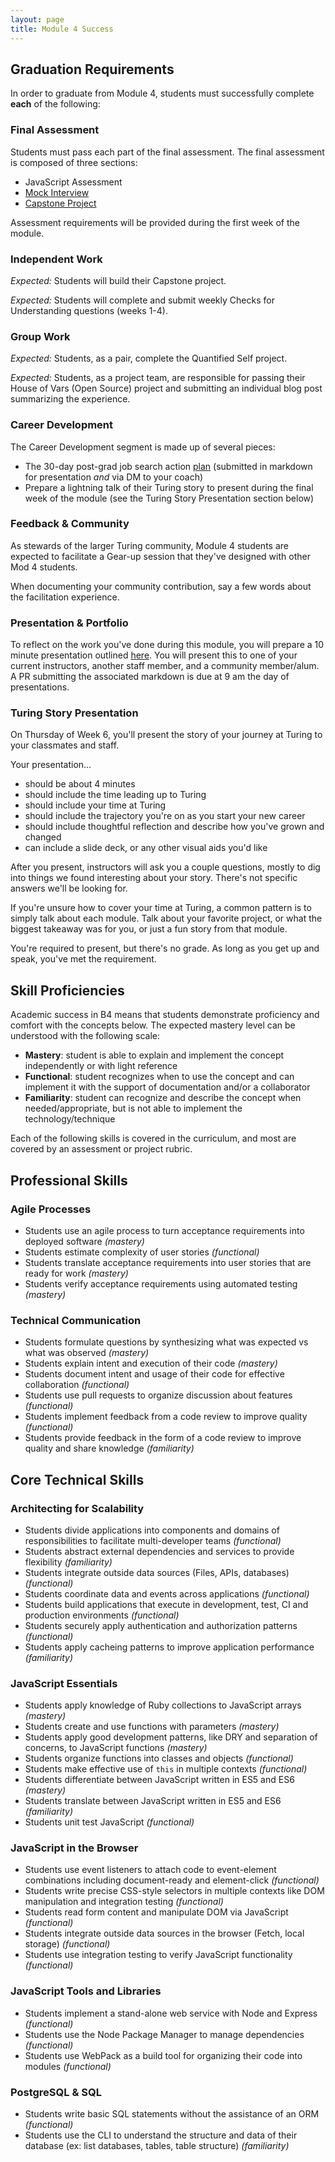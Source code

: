 ```yaml
---
layout: page
title: Module 4 Success
---
```


## Graduation Requirements

In order to graduate from Module 4, students must successfully complete **each** of the following:

### Final Assessment

Students must pass each part of the final assessment. The final assessment is composed of three sections:

* JavaScript Assessment
* [Mock Interview](https://gist.github.com/ameseee/e1bcf257e7bdf2a4a429d7fd12f67306)
* [Capstone Project](http://backend.turing.edu/module4/capstone_project_overview)

Assessment requirements will be provided during the first week of the module.

### Independent Work

*Expected:* Students will build their Capstone project.

*Expected:* Students will complete and submit weekly Checks for Understanding questions (weeks 1-4).

### Group Work

*Expected:* Students, as a pair, complete the Quantified Self project.

*Expected:* Students, as a project team, are responsible for passing their House of Vars (Open Source) project and submitting an individual blog post summarizing the experience.

### Career Development

The Career Development segment is made up of several pieces:

- The 30-day post-grad job search action [plan](https://github.com/turingschool/career-development-curriculum/blob/master/module_four/post_grad_plan.md) (submitted in markdown for presentation _and_ via DM to your coach)
- Prepare a lightning talk of their Turing story to present during the final week of the module (see the Turing Story Presentation section below)

### Feedback & Community

As stewards of the larger Turing community, Module 4 students are expected to facilitate a Gear-up session that they've designed with other Mod 4 students.

When documenting your community contribution, say a few words about the facilitation experience.

### Presentation & Portfolio

To reflect on the work you've done during this module, you will prepare a 10 minute presentation outlined [here](https://gist.github.com/LouisaBarrett/03aa5567937943ca274437205bc35271). You will present this to one of your current instructors, another staff member, and a community member/alum. A PR submitting the associated markdown is due at 9 am the day of presentations.

### Turing Story Presentation

On Thursday of Week 6, you'll present the story of your journey at Turing to your classmates and staff.

Your presentation...

-   should be about 4 minutes
-   should include the time leading up to Turing
-   should include your time at Turing
-   should include the trajectory you're on as you start your new career
-   should include thoughtful reflection and describe how you've grown and changed
-   can include a slide deck, or any other visual aids you'd like

After you present, instructors will ask you a couple questions, mostly to dig into things we found interesting about your story. There's not specific answers we'll be looking for.

If you're unsure how to cover your time at Turing, a common pattern is to simply talk about each module. Talk about your favorite project, or what the biggest takeaway was for you, or just a fun story from that module.

You're required to present, but there's no grade. As long as you get up and speak, you've met the requirement.

## Skill Proficiencies

Academic success in B4 means that students demonstrate proficiency and comfort with the concepts below. The expected mastery level can be understood with the following scale:

* **Mastery**: student is able to explain and implement the concept independently or with light reference
* **Functional**: student recognizes when to use the concept and can implement it with the support of documentation and/or a collaborator
* **Familiarity**: student can recognize and describe the concept when needed/appropriate, but is not able to implement the technology/technique

Each of the following skills is covered in the curriculum, and most are covered by an assessment or project rubric.

## Professional Skills

### Agile Processes

* Students use an agile process to turn acceptance requirements into deployed software *(mastery)*
* Students estimate complexity of user stories *(functional)*
* Students translate acceptance requirements into user stories that are ready for work *(mastery)*
* Students verify acceptance requirements using automated testing *(mastery)*

### Technical Communication

* Students formulate questions by synthesizing what was expected vs what was observed *(mastery)*
* Students explain intent and execution of their code *(mastery)*
* Students document intent and usage of their code for effective collaboration *(functional)*
* Students use pull requests to organize discussion about features *(functional)*
* Students implement feedback from a code review to improve quality *(functional)*
* Students provide feedback in the form of a code review to improve quality and share knowledge *(familiarity)*

## Core Technical Skills

### Architecting for Scalability

* Students divide applications into components and domains of responsibilities to facilitate multi-developer teams *(functional)*
* Students abstract external dependencies and services to provide flexibility *(familiarity)*
* Students integrate outside data sources (Files, APIs, databases) *(functional)*
* Students coordinate data and events across applications *(functional)*
* Students build applications that execute in development, test, CI and production environments *(functional)*
* Students securely apply authentication and authorization patterns *(functional)*
* Students apply cacheing patterns to improve application performance *(familiarity)*

### JavaScript Essentials

* Students apply knowledge of Ruby collections to JavaScript arrays *(mastery)*
* Students create and use functions with parameters *(mastery)*
* Students apply good development patterns, like DRY and separation of concerns, to JavaScript functions *(mastery)*
* Students organize functions into classes and objects *(functional)*
* Students make effective use of `this` in multiple contexts *(functional)*
* Students differentiate between JavaScript written in ES5 and ES6 *(mastery)*
* Students translate between JavaScript written in ES5 and ES6 *(familiarity)*
* Students unit test JavaScript *(functional)*

### JavaScript in the Browser

* Students use event listeners to attach code to event-element combinations including document-ready and element-click *(functional)*
* Students write precise CSS-style selectors in multiple contexts like DOM manipulation and integration testing *(functional)*
* Students read form content and manipulate DOM via JavaScript *(functional)*
* Students integrate outside data sources in the browser (Fetch, local storage) *(functional)*
* Students use integration testing to verify JavaScript functionality *(functional)*

### JavaScript Tools and Libraries

* Students implement a stand-alone web service with Node and Express *(functional)*
* Students use the Node Package Manager to manage dependencies *(functional)*
* Students use WebPack as a build tool for organizing their code into modules *(functional)*

### PostgreSQL & SQL

* Students write basic SQL statements without the assistance of an ORM *(functional)*
* Students use the CLI to understand the structure and data of their database (ex: list databases, tables, table structure) *(familiarity)*
